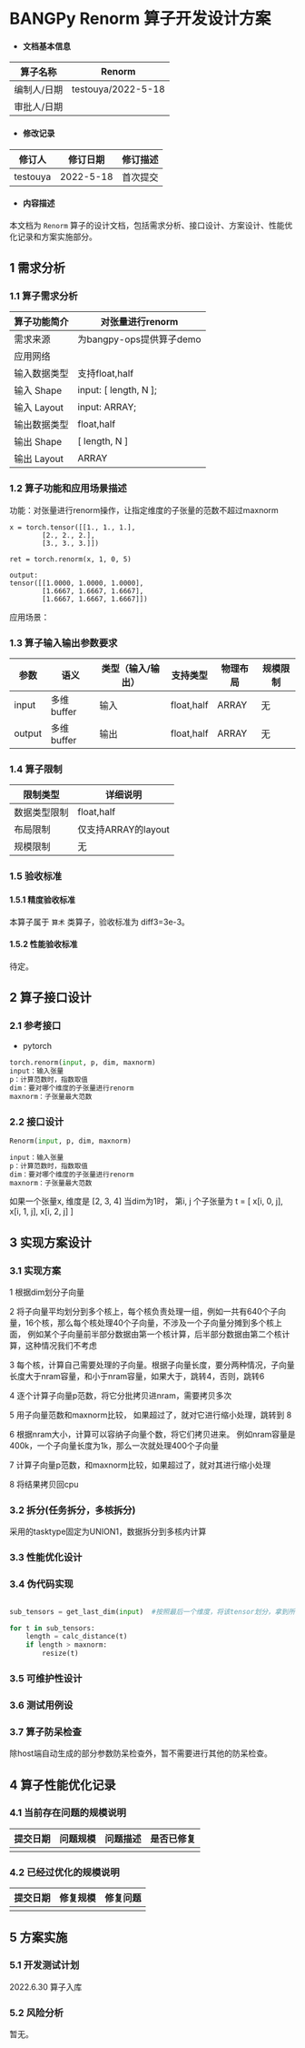 # BANGPy Renorm 算子开发设计方案

- #### 文档基本信息

| 算子名称     | Renorm         |
| ----------- | -------------- |
| 编制人/日期  | testouya/2022-5-18 |
| 审批人/日期  |              |

- #### 修改记录

| 修订人           | 修订日期    | 修订描述 |
| --------------- | ---------- | ------- |
| testouya  | 2022-5-18 | 首次提交 |

- #### 内容描述

本文档为 `Renorm` 算子的设计文档，包括需求分析、接口设计、方案设计、性能优化记录和方案实施部分。

## 1 需求分析

### 1.1 算子需求分析

| 算子功能简介               | 对张量进行renorm                   |
| ------------------------ | ----------------------------------------|
| 需求来源                  | 为bangpy-ops提供算子demo                  |
| 应用网络                  |                                  |
| 输入数据类型               | 支持float,half                           |
| 输入 Shape                | input: [ length, N ];  |
| 输入 Layout               | input: ARRAY;           |
| 输出数据类型               | float,half                                 |
| 输出 Shape                | [ length, N ]                               |
| 输出 Layout               | ARRAY                                    |

### 1.2 算子功能和应用场景描述

功能：对张量进行renorm操作，让指定维度的子张量的范数不超过maxnorm

```
x = torch.tensor([[1., 1., 1.],
        [2., 2., 2.],
        [3., 3., 3.]])

ret = torch.renorm(x, 1, 0, 5)

output:
tensor([[1.0000, 1.0000, 1.0000],
        [1.6667, 1.6667, 1.6667],
        [1.6667, 1.6667, 1.6667]])
```

应用场景：

### 1.3 算子输入输出参数要求

| 参数   | 语义                  | 类型（输入/输出）| 支持类型     | 物理布局 | 规模限制      |
| ------ | --------------------- | -------------    | -----------  | ------   | --------      |
| input | 多维buffer | 输入     |  float,half              | ARRAY        |  无      | --------      |
| output | 多维buffer | 输出     |  float,half              | ARRAY        |  无      | --------      |

### 1.4 算子限制

| 限制类型       | 详细说明                    |
| ------------   | -----------------------     |
| 数据类型限制   | float,half               |
| 布局限制       | 仅支持ARRAY的layout         |
| 规模限制       | 无                      |

### 1.5 验收标准

#### 1.5.1 精度验收标准

本算子属于 `算术` 类算子，验收标准为 diff3=3e-3。

#### 1.5.2 性能验收标准

待定。

## 2 算子接口设计

### 2.1 参考接口

- pytorch

```python
torch.renorm(input, p, dim, maxnorm)
input：输入张量
p：计算范数时，指数取值
dim：要对哪个维度的子张量进行renorm
maxnorm：子张量最大范数
```

### 2.2 接口设计

```python
Renorm(input, p, dim, maxnorm)

input：输入张量
p：计算范数时，指数取值
dim：要对哪个维度的子张量进行renorm
maxnorm：子张量最大范数

```

如果一个张量x, 维度是 [2, 3, 4]
当dim为1时，
第i, j 个子张量为
t = [
x[i, 0, j], 
x[i, 1, j], 
x[i, 2, j] 
]

## 3 实现方案设计

### 3.1 实现方案

1 根据dim划分子向量

2 将子向量平均划分到多个核上，每个核负责处理一组，例如一共有640个子向量，16个核，那么每个核处理40个子向量，不涉及一个子向量分摊到多个核上面，
例如某个子向量前半部分数据由第一个核计算，后半部分数据由第二个核计算，这种情况我们不考虑

3 每个核，计算自己需要处理的子向量。根据子向量长度，要分两种情况，子向量长度大于nram容量，和小于nram容量，如果大于，跳转4，否则，跳转6

4 逐个计算子向量p范数，将它分批拷贝进nram，需要拷贝多次

5 用子向量范数和maxnorm比较， 如果超过了，就对它进行缩小处理，跳转到 8

6 根据nram大小，计算可以容纳子向量个数，将它们拷贝进来。
例如nram容量是 400k，一个子向量长度为1k，那么一次就处理400个子向量

7 计算子向量p范数，和maxnorm比较，如果超过了，就对其进行缩小处理

8 将结果拷贝回cpu

### 3.2 拆分(任务拆分，多核拆分)

采用的tasktype固定为UNION1，数据拆分到多核内计算

### 3.3 性能优化设计
### 3.4 伪代码实现

```python

sub_tensors = get_last_dim(input)  #按照最后一个维度，将该tensor划分，拿到所有子向量

for t in sub_tensors:
    length = calc_distance(t)
    if length > maxnorm:
        resize(t)

```
### 3.5 可维护性设计


### 3.6 测试用例设



### 3.7 算子防呆检查

除host端自动生成的部分参数防呆检查外，暂不需要进行其他的防呆检查。

## 4 算子性能优化记录

### 4.1 当前存在问题的规模说明

| 提交日期  | 问题规模 | 问题描述 | 是否已修复 |
| --------- | -------- | -------- | ---------- |
|           |          |          |            |

### 4.2 已经过优化的规模说明

| 提交日期  | 修复规模 | 修复问题 |
| --------- | -------- | -------- |
|           |          |          |

## 5 方案实施

### 5.1 开发测试计划

2022.6.30 算子入库

### 5.2 风险分析

暂无。